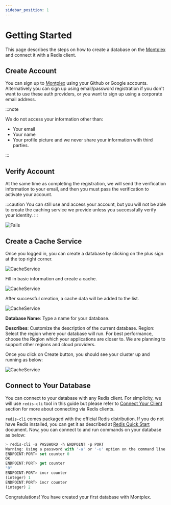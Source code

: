 ```yaml
---
sidebar_position: 1
---
```


# Getting Started

This page describes the steps on how to create a database on the [Montplex](https://www.montplex.com/) and connect it with a Redis client.

## Create Account

You can sign up to [Montplex](https://www.montplex.com/) using your Github or Google accounts. Alternatively you can sign up using email/password registration if you don't want to use these auth providers, or you want to sign up using a corporate email address.

:::note

We do not access your information other than:

- Your email
- Your name
- Your profile picture and we never share your information with third parties.

:::

## Verify Account

At the same time as completing the registration, we will send the verification information to your email, and then you must pass the verification to activate your account.

:::caution
You can still use and access your account, but you will not be able to create the caching service we provide unless you successfully verify your identity.
:::

![Fails](/docs/verify.png)


## Create a Cache Service

Once you logged in, you can create a database by clicking on the plus sign at the top right corner.

![CacheService](/docs/01-create.png)

Fill in basic information and create a cache.

![CacheService](/docs/02-new-cache.png)

After successful creation, a cache data will be added to the list.

![CacheService](/docs/create-04.png)

**Database Name**: Type a name for your database.

**Describes**: Customize the description of the current database.
Region: Select the region where your database will run. For best performance, choose the Region which your applications are closer to. We are planning to support other regions and cloud providers.

Once you click on Create button, you should see your cluster up and running as below:

![CacheService](/docs/show.png)

## Connect to Your Database

You can connect to your database with any Redis client. For simplicity, we will use `redis-cli` tool in this guide but please refer to [Connect Your Client](../howto/connect-your-client.mdx) section for more about connecting via Redis clients.

`redis-cli` comes packaged with the official Redis distribution. If you do not have Redis installed, you can get it as described at [Redis Quick Start](https://redis.io/docs/getting-started/) document. Now, you can connect to and run commands on your database as below:

```javascript
> redis-cli -a PASSWORD -h ENDPOINT -p PORT
Warning: Using a password with '-a' or '-u' option on the command line interface may not be safe.
ENDPOINT:PORT> set counter 0
OK
ENDPOINT:PORT> get counter
"0"
ENDPOINT:PORT> incr counter
(integer) 1
ENDPOINT:PORT> incr counter
(integer) 2
```

Congratulations! You have created your first database with Montplex.

